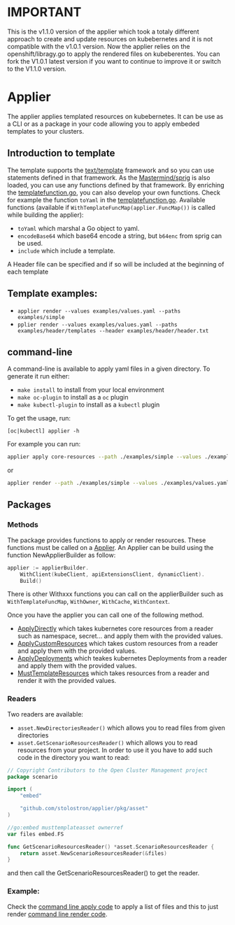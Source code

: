 [comment]: # ( Copyright Contributors to the Open Cluster Management project )

# IMPORTANT

This is the v1.1.0 version of the applier which took a totaly different approach to create and update resources on kubebernetes and it is not compatible with the v1.0.1 version. Now the applier relies on the openshift/libragy.go to apply the rendered files on kubeberentes.
You can fork the V1.0.1 latest version if you want to continue to improve it or switch to the V1.1.0 version.
# Applier

The applier applies templated resources on kubebernetes. It can be use as a CLI or as a package in your code allowing you to apply embeded templates to your clusters.
## Introduction to template

The template supports the [text/template](https://golang.org/pkg/text/template/) framework and so you can use statements defined in that framework.
As the [Mastermind/sprig](https://github.com/Masterminds/sprig) is also loaded, you can use any functions defined by that framework.
By enriching the [templatefunction.go](pkg/templateprocessor/templatefunction.go), you can also develop your own functions. Check for example the function `toYaml` in the [templatefunction.go](pkg/templateprocessor/templatefunction.go).
Available functions (available if `WithTemplateFuncMap(applier.FuncMap())` is called while building the applier):
- `toYaml` which marshal a Go object to yaml.
- `encodeBase64` which base64 encode a string, but `b64enc` from sprig can be used.
- `include` which include a template.

A Header file can be specified and if so will be included at the beginning of each template
## Template examples:

- `applier render --values examples/values.yaml --paths examples/simple`
- `pplier render --values examples/values.yaml --paths examples/header/templates --header examples/header/header.txt`

## command-line

A command-line is available to apply yaml files in a given directory. 
To generate it run either: 
- `make install` to install from your local environment
- `make oc-plugin` to install as a `oc` plugin
- `make kubectl-plugin` to install as a `kubectl` plugin

To get the usage, run:
```
[oc|kubectl] applier -h 
```

For example you can run:

```bash
applier apply core-resources --path ./examples/simple --values ./examples/values.yaml
```
or
```bash
applier render --path ./examples/simple --values ./examples/values.yaml | kubectl apply -f - 
```

## Packages
### Methods

The package provides functions to apply or render resources. These functions must be called on a [Applier](hpkg/apply/apply.go#L133). An Applier can be build using the function NewApplierBuilder as follow:

```Go
applier := applierBuilder.
	WithClient(kubeClient, apiExtensionsClient, dynamicClient).
	Build()
```

There is other Withxxx functions you can call on the applierBuilder such as `WithTemplateFuncMap`, `WithOwner`, `WithCache`, `WithContext`.

Once you have the applier you can call one of the following method.
- [ApplyDirectly](pkg/apply/apply.go#L102) which takes kubernetes core resources from a reader such as namespace, secret... and apply them with the provided values.
- [ApplyCustomResources](pkg/apply/apply.go#L133) which takes custom resources from a reader and apply them with the provided values.
- [ApplyDeployments](pkg/apply/apply.go#L49) which teakes kubernetes Deployments from a reader and apply them with the provided values.
- [MustTemplateResources](pkg/apply/apply.go#L249) which takes resources from a reader and render it with the provided values.

### Readers

Two readers are available:
- `asset.NewDirectoriesReader()` which allows you to read files from given directories
- `asset.GetScenarioResourcesReader()` which allows you to read resources from your project. In order to use it you have to add such code in the directory you want to read:
```Go
// Copyright Contributors to the Open Cluster Management project
package scenario

import (
	"embed"

	"github.com/stolostron/applier/pkg/asset"
)

//go:embed musttemplateasset ownerref
var files embed.FS

func GetScenarioResourcesReader() *asset.ScenarioResourcesReader {
	return asset.NewScenarioResourcesReader(&files)
}
```
and then call the GetScenarioResourcesReader() to get the reader.

### Example:

Check the [command line apply code](pkg/cmd/apply/common/exec.go) to apply a list of files and this to just render [command line render code](/Users/dvernier/acm/applier/pkg/cmd/render/exec.go).